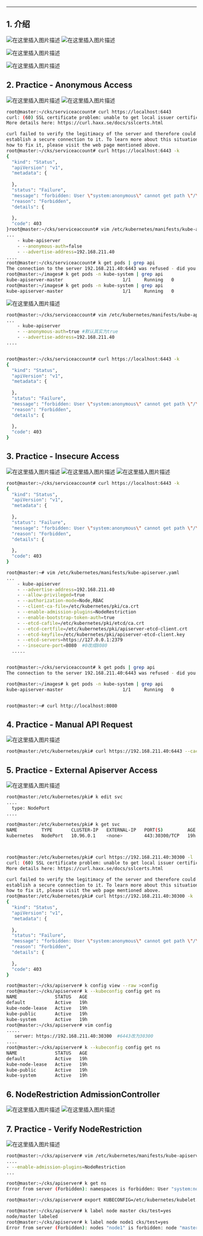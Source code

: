


---
## 1. 介绍
![在这里插入图片描述](https://i-blog.csdnimg.cn/blog_migrate/8905820457fb37994edaf01f51110454.png)
![在这里插入图片描述](https://i-blog.csdnimg.cn/blog_migrate/82ef8eaac1fae71ec994942b439c1184.png)

![在这里插入图片描述](https://i-blog.csdnimg.cn/blog_migrate/29723f7ca451c4469d563183534c9fb1.png)

![在这里插入图片描述](https://i-blog.csdnimg.cn/blog_migrate/da2c3a46024b61386c2eeecbf84b214f.png)

## 2. Practice - Anonymous Access
![在这里插入图片描述](https://i-blog.csdnimg.cn/blog_migrate/255e9803f28062a840a6b6bd9fbf3a82.png)
![在这里插入图片描述](https://i-blog.csdnimg.cn/blog_migrate/23a1a692dca366f00feefb073098fc16.png)

```bash
root@master:~/cks/serviceaccount# curl https://localhost:6443
curl: (60) SSL certificate problem: unable to get local issuer certificate
More details here: https://curl.haxx.se/docs/sslcerts.html

curl failed to verify the legitimacy of the server and therefore could not
establish a secure connection to it. To learn more about this situation and
how to fix it, please visit the web page mentioned above.
root@master:~/cks/serviceaccount# curl https://localhost:6443 -k
{
  "kind": "Status",
  "apiVersion": "v1",
  "metadata": {
    
  },
  "status": "Failure",
  "message": "forbidden: User \"system:anonymous\" cannot get path \"/\"",
  "reason": "Forbidden",
  "details": {
    
  },
  "code": 403
}root@master:~/cks/serviceaccount# vim /etc/kubernetes/manifests/kube-apiserver.yaml 
...
    - kube-apiserver
    - --anonymous-auth=false
    - --advertise-address=192.168.211.40
....
root@master:~/cks/serviceaccount# k get pods | grep api
The connection to the server 192.168.211.40:6443 was refused - did you specify the right host or port?
root@master:~/images# k get pods -n kube-system | grep api
kube-apiserver-master                      1/1     Running   0          8m3s
root@master:~/images# k get pods -n kube-system | grep api
kube-apiserver-master                      1/1     Running   0          3s

```
![在这里插入图片描述](https://i-blog.csdnimg.cn/blog_migrate/b88c4308f5ad7227fec6ded76fd6e387.png)

```bash
root@master:~/cks/serviceaccount# vim /etc/kubernetes/manifests/kube-apiserver.yaml 
...
    - kube-apiserver
    - --anonymous-auth=true #默认其实为true
    - --advertise-address=192.168.211.40
....


root@master:~/cks/serviceaccount# curl https://localhost:6443 -k
{
  "kind": "Status",
  "apiVersion": "v1",
  "metadata": {
    
  },
  "status": "Failure",
  "message": "forbidden: User \"system:anonymous\" cannot get path \"/\"",
  "reason": "Forbidden",
  "details": {
    
  },
  "code": 403
}
```
## 3. Practice - Insecure Access
![在这里插入图片描述](https://i-blog.csdnimg.cn/blog_migrate/46cdee5a40b79e83d7784287ad6bd2f2.png)
![在这里插入图片描述](https://i-blog.csdnimg.cn/blog_migrate/c56d190dfcce9e90e03d2c2692d82533.png)
![在这里插入图片描述](https://i-blog.csdnimg.cn/blog_migrate/25fa8dcf9a92b2d4596835f2d1d6a3f5.png)

```bash
root@master:~/cks/serviceaccount# curl https://localhost:6443 -k
{
  "kind": "Status",
  "apiVersion": "v1",
  "metadata": {
    
  },
  "status": "Failure",
  "message": "forbidden: User \"system:anonymous\" cannot get path \"/\"",
  "reason": "Forbidden",
  "details": {
    
  },
  "code": 403
}

root@master:~# vim /etc/kubernetes/manifests/kube-apiserver.yaml
...
    - kube-apiserver
    - --advertise-address=192.168.211.40
    - --allow-privileged=true
    - --authorization-mode=Node,RBAC
    - --client-ca-file=/etc/kubernetes/pki/ca.crt
    - --enable-admission-plugins=NodeRestriction
    - --enable-bootstrap-token-auth=true
    - --etcd-cafile=/etc/kubernetes/pki/etcd/ca.crt
    - --etcd-certfile=/etc/kubernetes/pki/apiserver-etcd-client.crt
    - --etcd-keyfile=/etc/kubernetes/pki/apiserver-etcd-client.key
    - --etcd-servers=https://127.0.0.1:2379
    - --insecure-port=8080  #0改成8080
  .....


root@master:~/cks/serviceaccount# k get pods | grep api
The connection to the server 192.168.211.40:6443 was refused - did you specify the right host or port?

root@master:~/images# k get pods -n kube-system | grep api
kube-apiserver-master                      1/1     Running   0          3s


root@master:~# curl http://localhost:8080
```

## 4. Practice - Manual API Request
![在这里插入图片描述](https://i-blog.csdnimg.cn/blog_migrate/a498d3b6b1d5b2977461bf8804e26341.png)

```bash
root@master:/etc/kubernetes/pki# curl https://192.168.211.40:6443 --cacert ca --cert  ca.crt --key ca.key
```
## 5. Practice - External Apiserver Access
![在这里插入图片描述](https://i-blog.csdnimg.cn/blog_migrate/8c7d8598fe7015e03c0073e92b582051.png)

```bash
root@master:/etc/kubernetes/pki# k edit svc
....
  type: NodePort
....

root@master:/etc/kubernetes/pki# k get svc
NAME         TYPE       CLUSTER-IP   EXTERNAL-IP   PORT(S)         AGE
kubernetes   NodePort   10.96.0.1    <none>        443:30300/TCP   19h



root@master:/etc/kubernetes/pki# curl https://192.168.211.40:30300 -l
curl: (60) SSL certificate problem: unable to get local issuer certificate
More details here: https://curl.haxx.se/docs/sslcerts.html

curl failed to verify the legitimacy of the server and therefore could not
establish a secure connection to it. To learn more about this situation and
how to fix it, please visit the web page mentioned above.
root@master:/etc/kubernetes/pki# curl https://192.168.211.40:30300 -k
{
  "kind": "Status",
  "apiVersion": "v1",
  "metadata": {
    
  },
  "status": "Failure",
  "message": "forbidden: User \"system:anonymous\" cannot get path \"/\"",
  "reason": "Forbidden",
  "details": {
    
  },
  "code": 403
}
```

```bash
root@master:~/cks/apiserver# k config view --raw >config
root@master:~/cks/apiserver# k --kubeconfig config get ns
NAME              STATUS   AGE
default           Active   19h
kube-node-lease   Active   19h
kube-public       Active   19h
kube-system       Active   19h
root@master:~/cks/apiserver# vim config
.....
   server: https://192.168.211.40:30300  #6443改为30300
.... 
root@master:~/cks/apiserver# k --kubeconfig config get ns
NAME              STATUS   AGE
default           Active   19h
kube-node-lease   Active   19h
kube-public       Active   19h
kube-system       Active   19h
```
## 6. NodeRestriction AdmissionController
![在这里插入图片描述](https://i-blog.csdnimg.cn/blog_migrate/59eedb81eabe46131da66fb742c78d77.png)
![在这里插入图片描述](https://i-blog.csdnimg.cn/blog_migrate/99e94d6318ef6b05e296e06dc44e47fe.png)
## 7. Practice - Verify NodeRestriction
![在这里插入图片描述](https://i-blog.csdnimg.cn/blog_migrate/eb8244fc80ac5b4593c183ff55c8d984.png)

```bash
root@master:~/cks/apiserver# vim /etc/kubernetes/manifests/kube-apiserver.yaml 
....
- --enable-admission-plugins=NodeRestriction
...

root@master:~/cks/apiserver# k get ns
Error from server (Forbidden): namespaces is forbidden: User "system:node:master" cannot list resource "namespaces" in API group "" at the cluster scope

root@master:~/cks/apiserver# export KUBECONFIG=/etc/kubernetes/kubelet.conf.

root@master:~/cks/apiserver# k label node master cks/test=yes
node/master labeled
root@master:~/cks/apiserver# k label node node1 cks/test=yes
Error from server (Forbidden): nodes "node1" is forbidden: node "master" is not allowed to modify node "node1"

```


